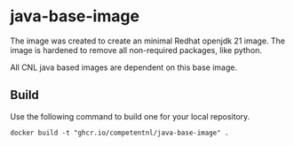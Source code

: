 # java-base-image

The image was created to create an minimal Redhat openjdk 21 image. 
The image is hardened to remove all non-required packages, like python.

All CNL java based images are dependent on this base image.

## Build

Use the following command to build one for your local repository.

``docker build -t "ghcr.io/competentnl/java-base-image" .``